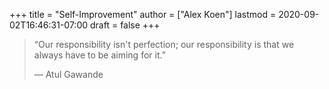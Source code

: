 +++
title = "Self-Improvement"
author = ["Alex Koen"]
lastmod = 2020-09-02T16:46:31-07:00
draft = false
+++

> “Our responsibility isn't perfection; our responsibility is that we always have to be aiming for it.”
>
> — Atul Gawande
